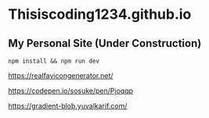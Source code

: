 # Thisiscoding1234.github.io
## My Personal Site (Under Construction)
```
npm install && npm run dev
```


https://realfavicongenerator.net/

https://codepen.io/sosuke/pen/Pjoqqp

https://gradient-blob.yuvalkarif.com/